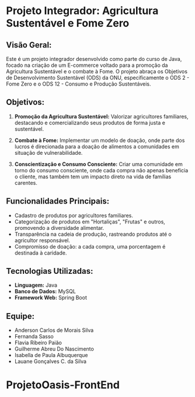 # Projeto Integrador: Agricultura Sustentável e Fome Zero

## Visão Geral:

Este é um projeto integrador desenvolvido como parte do curso de Java, focado na criação de um E-commerce voltado para a promoção da Agricultura Sustentável e o combate à Fome. O projeto abraça os Objetivos de Desenvolvimento Sustentável (ODS) da ONU, especificamente o ODS 2 - Fome Zero e o ODS 12 - Consumo e Produção Sustentáveis.  

## Objetivos:

1. **Promoção da Agricultura Sustentável:** Valorizar agricultores familiares, destacando e comercializando seus produtos de forma justa e sustentável.

2. **Combate à Fome:** Implementar um modelo de doação, onde parte dos lucros é direcionada para a doação de alimentos a comunidades em situação de vulnerabilidade.

3. **Conscientização e Consumo Consciente:** Criar uma comunidade em torno do consumo consciente, onde cada compra não apenas beneficia o cliente, mas também tem um impacto direto na vida de famílias carentes.

## Funcionalidades Principais:

- Cadastro de produtos por agricultores familiares.
- Categorização de produtos em "Hortaliças", "Frutas" e outros, promovendo a diversidade alimentar.
- Transparência na cadeia de produção, rastreando produtos até o agricultor responsável.
- Compromisso de doação: a cada compra, uma porcentagem é destinada à caridade.

## Tecnologias Utilizadas:

- **Linguagem:** Java
- **Banco de Dados:** MySQL
- **Framework Web:** Spring Boot

## Equipe:

- Anderson Carlos de Morais Silva
- Fernanda Sasso
- Flavia Ribeiro Paião
- Guilherme Abreu Do Nascimento
- Isabella de Paula Albuquerque
- Lauane Gonçalves C. da Silva
# ProjetoOasis-FrontEnd
